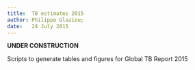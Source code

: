 ```yaml
---
title:  TB estimates 2015  
author: Philippe Glaziou;  
date:   24 July 2015  
---
```


**UNDER CONSTRUCTION**

Scripts to generate tables and figures for Global TB Report 2015

